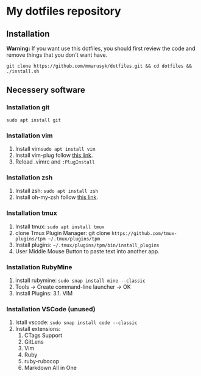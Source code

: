 # My dotfiles repository

## Installation

**Warning:** If you want use this dotfiles, you should first review the code and remove things that you don't want have.
```
git clone https://github.com/mmarusyk/dotfiles.git && cd dotfiles && ./install.sh
```
## Necessery software
### Installation git
```sudo apt install git```

### Installation vim
1. Install vim```sudo apt install vim```
2. Install vim-plug follow [this link](https://github.com/junegunn/vim-plug).
3. Reload .vimrc and ```:PlugInstall```

### Installation zsh
1. Install zsh: ```sudo apt install zsh```
2. Install oh-my-zsh follow [this link](https://github.com/ohmyzsh/ohmyzsh).

### Installation tmux
1. Install tmux: ```sudo apt install tmux```
2. clone Tmux Plugin Manager: git clone ```https://github.com/tmux-plugins/tpm ~/.tmux/plugins/tpm```
3. Install plugins: ```~/.tmux/plugins/tpm/bin/install_plugins```
4. User Middle Mouse Button to paste text into another app.

### Installation RubyMine
1. install rubymine: ```sudo snap install mine --classic```
2. Tools -> Create command-line launcher -> OK
3. Install Plugins:
  3.1. VIM

### Installation VSCode (unused)
1. Istall vscode: ```sudo snap install code --classic```
2. Install extensions:
   1. CTags Support
   2. GitLens
   3. Vim
   4. Ruby
   5. ruby-rubocop
   6. Markdown All in One
